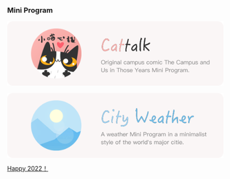 ### Mini Program

<a href="https://github,nousbuild.com/get-cattalk/"> <img align="center" src="assets/cattalk.svg" /></a> &nbsp; <a href="https://github.nousbuild.com/get-cityweather/"> <img align="center" src="assets/cityweather.svg" />

Happy 2022！
